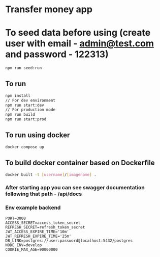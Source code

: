 # Transfer money app

# To seed data before using (create user with email - admin@test.com and password - 122313)
```bash
npm run seed:run
```


## To run
```bash
npm install
// For dev environment
npm run start:dev
// For production mode
npm run build
npm run start:prod
```

## To run using docker
```bash
docker compose up
```

## To build docker container based on Dockerfile
```bash
docker built -t [username]/[imagename] .
```

### After starting app you can see swagger documentation following that path - /api/docs

### Env example backend
```env
PORT=3000
ACCESS_SECRET=access_token_secret
REFRESH_SECRET=refresh_token_secret
JWT_ACCESS_EXPIRE_TIME='10m'
JWT_REFRESH_EXPIRE_TIME='25m'
DB_LINK=postgres://user:password@localhost:5432/postgres
NODE_ENV=develop
COOKIE_MAX_AGE=90000000
```
